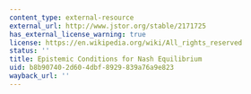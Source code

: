 ```yaml
---
content_type: external-resource
external_url: http://www.jstor.org/stable/2171725
has_external_license_warning: true
license: https://en.wikipedia.org/wiki/All_rights_reserved
status: ''
title: Epistemic Conditions for Nash Equilibrium
uid: b8b90740-2d60-4dbf-8929-839a76a9e823
wayback_url: ''
---
```

